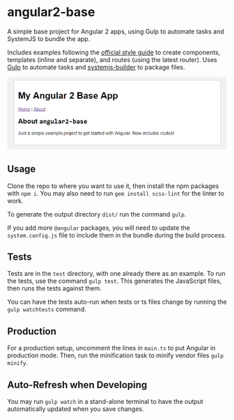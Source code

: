 # angular2-base

A simple base project for Angular 2 apps, using Gulp to automate tasks and SystemJS to bundle the app.

Includes examples following the [official style guide](https://angular.io/docs/ts/latest/guide/style-guide.html) to create components, templates (inline and separate), and routes (using the latest router). Uses [Gulp](http://gulpjs.com/) to automate tasks and [systemjs-builder](https://github.com/systemjs/builder) to package files.

![Demo View](./docs/demo.png)

## Usage

Clone the repo to where you want to use it, then install the npm packages with `npm i`. You may also need to run `gem install scss-lint` for the linter to work.

To generate the output directory `dist/` run the command `gulp`.

If you add more `@angular` packages, you will need to update the `system.config.js` file to include them in the bundle during the build process.

## Tests

Tests are in the `test` directory, with one already there as an example. To run the tests, use the command `gulp test`. This generates the JavaScript files, then runs the tests against them.

You can have the tests auto-run when tests or ts files change by running the `gulp watchtests` command.

## Production

For a production setup, uncomment the lines in `main.ts` to put Angular in production mode. Then, run the minification task to minify vendor files `gulp minify`.

## Auto-Refresh when Developing

You may run `gulp watch` in a stand-alone terminal to have the output automatically updated when you save changes.

